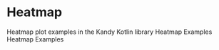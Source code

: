 # Heatmap

<web-summary>
Heatmap plot examples in the Kandy Kotlin library
</web-summary>

<card-summary>
Heatmap Examples
</card-summary>

<link-summary>
Heatmap Examples
</link-summary>

<include from="Examples.topic" element-id="list-of-heatmap-examples"></include>